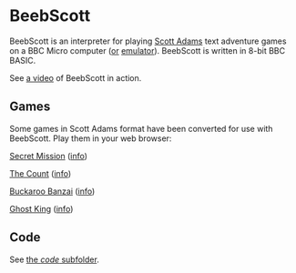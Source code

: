 # BeebScott

BeebScott is an interpreter for playing [Scott Adams](http://www.msadams.com/adventures.htm) text adventure games on a BBC Micro computer ([or](https://bbc.godbolt.org) [emulator](http://www.mkw.me.uk/beebem/)). BeebScott is written in 8-bit BBC BASIC.

See [a video](https://www.youtube.com/watch?v=lEjDFMw25kw) of BeebScott in action.


## Games

Some games in Scott Adams format have been converted for use with BeebScott. Play them in your web browser:

[Secret Mission](http://bbcmicro.co.uk//jsbeeb/play.php?autoboot&disc=https://raw.githubusercontent.com/ahope1/BeebScott/main/games/ScottAdams/03%20Secret%20Mission/adv03-edited.ssd&cpuMultiplier=2) ([info](https://github.com/ahope1/BeebScott/tree/main/games/ScottAdams/03%20Secret%20Mission))

[The Count](http://bbcmicro.co.uk//jsbeeb/play.php?autoboot&disc=https://raw.githubusercontent.com/ahope1/BeebScott/main/games/ScottAdams/05%20The%20Count/adv05-count.ssd&cpuMultiplier=2) ([info](https://github.com/ahope1/BeebScott/tree/main/games/ScottAdams/05%20The%20Count))

[Buckaroo Banzai](http://bbcmicro.co.uk//jsbeeb/play.php?autoboot&disc=https://raw.githubusercontent.com/ahope1/BeebScott/main/games/ScottAdams/14b%20Buckaroo%20Banzai/adv14b-edit.ssd&cpuMultiplier=2) ([info](https://github.com/ahope1/BeebScott/tree/main/games/ScottAdams/14b%20Buckaroo%20Banzai))

[Ghost King](http://bbcmicro.co.uk//jsbeeb/play.php?autoboot&disc=https://raw.githubusercontent.com/ahope1/BeebScott/main/games/GhostKing/gk.ssd&cpuMultiplier=2) ([info](https://github.com/ahope1/BeebScott/tree/main/games/GhostKing))


## Code

See [the *code* subfolder](https://github.com/ahope1/BeebScott/tree/main/code/).
